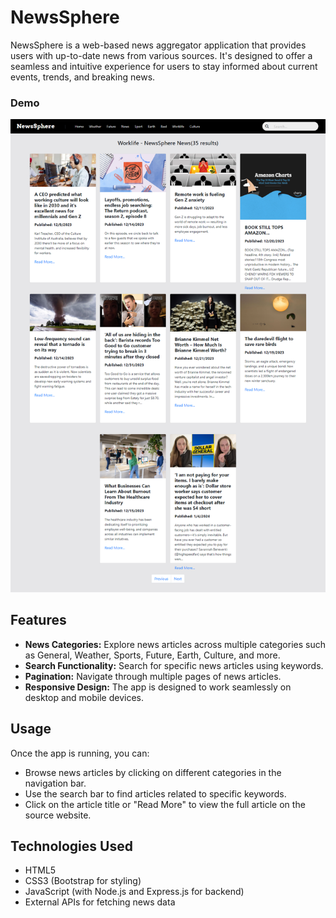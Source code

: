 # NewsSphere

NewsSphere is a web-based news aggregator application that provides users with up-to-date news from various sources. It's designed to offer a seamless and intuitive experience for users to stay informed about current events, trends, and breaking news.

### Demo

![](./FireShot%20Capture%20027%20-%20News%20App%20-%20localhost.png)

## Features

- **News Categories:** Explore news articles across multiple categories such as General, Weather, Sports, Future, Earth, Culture, and more.
- **Search Functionality:** Search for specific news articles using keywords.
- **Pagination:** Navigate through multiple pages of news articles.
- **Responsive Design:** The app is designed to work seamlessly on desktop and mobile devices.

## Usage

Once the app is running, you can:

- Browse news articles by clicking on different categories in the navigation bar.
- Use the search bar to find articles related to specific keywords.
- Click on the article title or "Read More" to view the full article on the source website.

## Technologies Used

- HTML5
- CSS3 (Bootstrap for styling)
- JavaScript (with Node.js and Express.js for backend)
- External APIs for fetching news data
